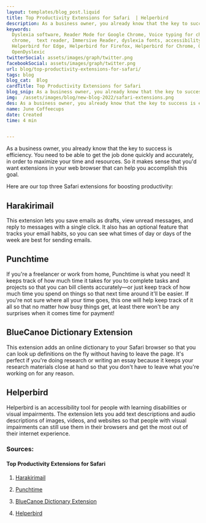 ```yaml
---
layout: templates/blog_post.liquid
title: Top Productivity Extensions for Safari  | Helperbird
description: As a business owner, you already know that the key to success is efficiency. You need to be able to get the job done quickly and accurately, in order to maximize your time and resources. 
keywords:
  Dyslexia software, Reader Mode for Google Chrome, Voice typing for chrome, Text to speech for
  chrome,  text reader, Immersive Reader, dyslexia fonts, accessibility software, dyslexia software,
  Helperbird for Edge, Helperbird for Firefox, Helperbird for Chrome, Opendyslexic for Chrome,
  OpenDyslexic
twitterSocial: assets/images/graph/twitter.png
facebookSocial: assets/images/graph/twitter.png
url: blog/top-productivity-extensions-for-safari/
tags: blog
blog_cat:  Blog
cardTitle: Top Productivity Extensions for Safari
blog_snip: As a business owner, you already know that the key to success is efficiency. You need to be able to get the job done quickly and accurately, in order to maximize your time and resources. 
img:  /assets/images/blog/new-blog-2022/safari-extensions.png
des: As a business owner, you already know that the key to success is efficiency. You need to be able to get the job done quickly and accurately, in order to maximize your time and resources. 
name: June Coffeecups
date: Created
time: 4 min


---
```



As a business owner, you already know that the key to success is efficiency. You need to be able to get the job done quickly and accurately, in order to maximize your time and resources. So it makes sense that you'd want extensions in your web browser that can help you accomplish this goal.

Here are our top three Safari extensions for boosting productivity:

## Harakirimail

This extension lets you save emails as drafts, view unread messages, and reply to messages with a single click. It also has an optional feature that tracks your email habits, so you can see what times of day or days of the week are best for sending emails.

## Punchtime

If you're a freelancer or work from home, Punchtime is what you need! It keeps track of how much time it takes for you to complete tasks and projects so that you can bill clients accurately—or just keep track of how much time you spend on things so that next time around it'll be easier. If you're not sure where all your time goes, this one will help keep track of it all so that no matter how busy things get, at least there won't be any surprises when it comes time for payment!

## BlueCanoe Dictionary Extension

This extension adds an online dictionary to your Safari browser so that you can look up definitions on the fly without having to leave the page. It's perfect if you're doing research or writing an essay because it keeps your research materials close at hand so that you don't have to leave what you're working on for any reason.

## Helperbird

Helperbird is an accessibility tool for people with learning disabilities or visual impairments. The extension lets you add text descriptions and audio descriptions of images, videos, and websites so that people with visual impairments can still use them in their browsers and get the most out of their internet experience.

### Sources:

#### Top Productivity Extensions for Safari

1. [Harakirimail](https://harakirimail.com/)

2. [Punchtime](https://www.punchti.me/)

3. [BlueCanoe Dictionary Extension](https://bluecanoelearning.com/blue-canoe-dictionary-extension/)

4. [Helperbird](https://www.helperbird.com)